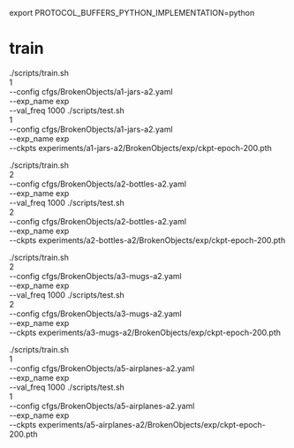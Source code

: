 export PROTOCOL_BUFFERS_PYTHON_IMPLEMENTATION=python 

# train
./scripts/train.sh \
    1 \
    --config cfgs/BrokenObjects/a1-jars-a2.yaml \
    --exp_name exp \
    --val_freq 1000
./scripts/test.sh \
    1 \
    --config cfgs/BrokenObjects/a1-jars-a2.yaml \
    --exp_name exp \
    --ckpts experiments/a1-jars-a2/BrokenObjects/exp/ckpt-epoch-200.pth

./scripts/train.sh \
    2 \
    --config cfgs/BrokenObjects/a2-bottles-a2.yaml \
    --exp_name exp \
    --val_freq 1000
./scripts/test.sh \
    2 \
    --config cfgs/BrokenObjects/a2-bottles-a2.yaml \
    --exp_name exp \
    --ckpts experiments/a2-bottles-a2/BrokenObjects/exp/ckpt-epoch-200.pth

./scripts/train.sh \
    2 \
    --config cfgs/BrokenObjects/a3-mugs-a2.yaml \
    --exp_name exp \
    --val_freq 1000
./scripts/test.sh \
    2 \
    --config cfgs/BrokenObjects/a3-mugs-a2.yaml \
    --exp_name exp \
    --ckpts experiments/a3-mugs-a2/BrokenObjects/exp/ckpt-epoch-200.pth

./scripts/train.sh \
    1 \
    --config cfgs/BrokenObjects/a5-airplanes-a2.yaml \
    --exp_name exp \
    --val_freq 1000
./scripts/test.sh \
    1 \
    --config cfgs/BrokenObjects/a5-airplanes-a2.yaml \
    --exp_name exp \
    --ckpts experiments/a5-airplanes-a2/BrokenObjects/exp/ckpt-epoch-200.pth
